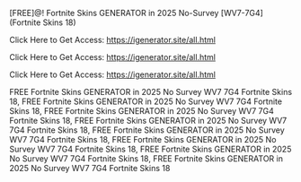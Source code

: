 [FREE]@! Fortnite Skins GENERATOR in 2025 No-Survey [WV7-7G4] (Fortnite Skins 18)

Click Here to Get Access: https://igenerator.site/all.html

Click Here to Get Access: https://igenerator.site/all.html

Click Here to Get Access: https://igenerator.site/all.html

 FREE Fortnite Skins GENERATOR in 2025 No Survey WV7 7G4 Fortnite Skins 18, FREE Fortnite Skins GENERATOR in 2025 No Survey WV7 7G4 Fortnite Skins 18, FREE Fortnite Skins GENERATOR in 2025 No Survey WV7 7G4 Fortnite Skins 18, FREE Fortnite Skins GENERATOR in 2025 No Survey WV7 7G4 Fortnite Skins 18, FREE Fortnite Skins GENERATOR in 2025 No Survey WV7 7G4 Fortnite Skins 18, FREE Fortnite Skins GENERATOR in 2025 No Survey WV7 7G4 Fortnite Skins 18, FREE Fortnite Skins GENERATOR in 2025 No Survey WV7 7G4 Fortnite Skins 18, FREE Fortnite Skins GENERATOR in 2025 No Survey WV7 7G4 Fortnite Skins 18
